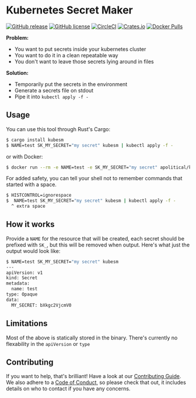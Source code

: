 Kubernetes Secret Maker
=======================

[![GitHub release](https://img.shields.io/github/release/apolitical/kubernetes-secret-maker.svg)](https://github.com/apolitical/kubernetes-secret-maker/releases)
[![GitHub license](https://img.shields.io/github/license/apolitical/kubernetes-secret-maker.svg)](https://github.com/apolitical/kubernetes-secret-maker/blob/master/LICENSE)
[![CircleCI](https://img.shields.io/circleci/project/github/apolitical/kubernetes-secret-maker/master.svg)](https://circleci.com/gh/apolitical/kubernetes-secret-maker)
[![Crates.io](https://img.shields.io/crates/d/kubesm.svg)](https://crates.io/crates/kubesm)
[![Docker Pulls](https://img.shields.io/docker/pulls/apolitical/kubesm.svg)](https://hub.docker.com/r/apolitical/kubesm/)

**Problem:** 
- You want to put secrets inside your kubernetes cluster
- You want to do it in a clean repeatable way
- You don't want to leave those secrets lying around in files

**Solution:**
- Temporarily put the secrets in the environment
- Generate a secrets file on stdout
- Pipe it into `kubectl apply -f -`

Usage
-----

You can use this tool through Rust's Cargo:

```bash
$ cargo install kubesm
$ NAME=test SK_MY_SECRET="my secret" kubesm | kubectl apply -f -
```

or with Docker:

```bash
$ docker run --rm -e NAME=test -e SK_MY_SECRET="my secret" apolitical/kubesm | kubectl apply -f -
```

For added safety, you can tell your shell not to remember commands that started with a space.

```bash
$ HISTCONTROL=ignorespace
$  NAME=test SK_MY_SECRET="my secret" kubesm | kubectl apply -f -
  ^ extra space
```

How it works
------------

Provide a `NAME` for the resource that will be created, each secret should be prefixed with `SK_`, but this will be
removed when output. Here's what just the output would look like: 

```bash
$ NAME=test SK_MY_SECRET="my secret" kubesm
---
apiVersion: v1
kind: Secret
metadata:
  name: test
type: Opaque
data:
  MY_SECRET: bXkgc2VjcmV0
```

Limitations
-----------

Most of the above is statically stored in the binary. There's currently no flexability in the `apiVersion` or `type`

Contributing
------------

If you want to help, that's brilliant! Have a look at our [Contributing Guide](CONTRIBUTING.md). We also adhere to a 
[Code of Conduct](CODE_OF_CONDUCT.md), so please check that out, it includes details on who to contact if you have any
concerns. 
